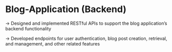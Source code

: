 # Blog-Application (Backend)
-> Designed and implemented RESTful APIs to support the blog application’s backend functionality

-> Developed endpoints for user authentication, blog post creation, retrieval, and management, and other related features

